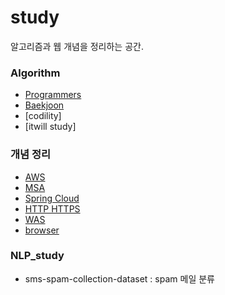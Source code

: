 # study
알고리즘과 웹 개념을 정리하는 공간.   

### Algorithm
- [Programmers](./Algorithm/Programmers)
- [Baekjoon](./Algorithm/Baekjoon)
- [codility]
- [itwill study]

### 개념 정리
- [AWS](./web개념정리/aws구조와기술)
- [MSA](./web개념정리/MSA개념.md)
- [Spring Cloud](./web개념정리/SpringCloud개념.md)
- [HTTP HTTPS](./web개념정리/HTTP_HTTPS.md)
- [WAS](./web개념정리/webServer_was.md)
- [browser](./web개념정리/browser동작.md)

### NLP_study
- sms-spam-collection-dataset : spam 메일 분류
